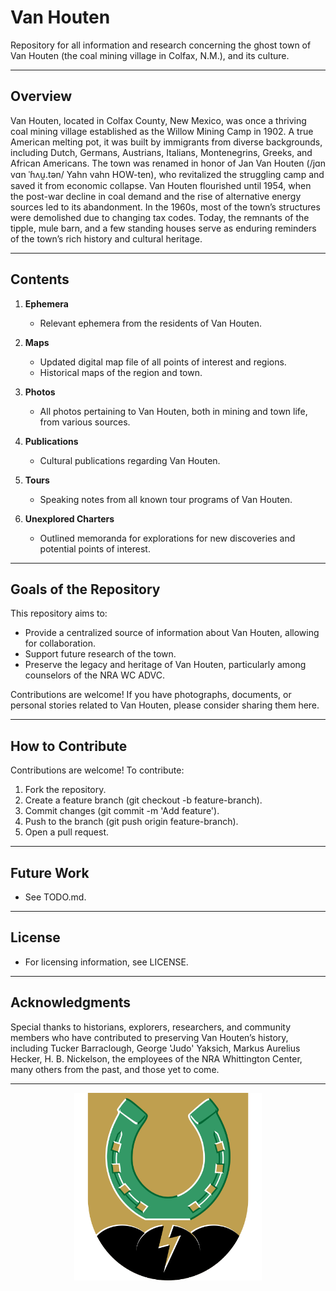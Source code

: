 # Van Houten
Repository for all information and research concerning the ghost town of Van Houten (the coal mining village in Colfax, N.M.), and its culture.

---

## Overview
Van Houten, located in Colfax County, New Mexico, was once a thriving coal mining village established as the Willow Mining Camp in 1902. A true American melting pot, it was built by immigrants from diverse backgrounds, including Dutch, Germans, Austrians, Italians, Montenegrins, Greeks, and African Americans. The town was renamed in honor of Jan Van Houten (/jɑn vɑn ˈɦʌu̯.tən/ Yahn vahn HOW-ten), who revitalized the struggling camp and saved it from economic collapse.
Van Houten flourished until 1954, when the post-war decline in coal demand and the rise of alternative energy sources led to its abandonment. In the 1960s, most of the town’s structures were demolished due to changing tax codes. Today, the remnants of the tipple, mule barn, and a few standing houses serve as enduring reminders of the town’s rich history and cultural heritage.

---

## Contents
1. **Ephemera**
   - Relevant ephemera from the residents of Van Houten.

2. **Maps**
   - Updated digital map file of all points of interest and regions.
   - Historical maps of the region and town.

3. **Photos**
   - All photos pertaining to Van Houten, both in mining and town life, from various sources.

4. **Publications**
   - Cultural publications regarding Van Houten.

5. **Tours**
   - Speaking notes from all known tour programs of Van Houten.

6. **Unexplored Charters**
   - Outlined memoranda for explorations for new discoveries and potential points of interest.

---

## Goals of the Repository
This repository aims to:
- Provide a centralized source of information about Van Houten, allowing for collaboration.
- Support future research of the town.
- Preserve the legacy and heritage of Van Houten, particularly among counselors of the NRA WC ADVC.

Contributions are welcome! If you have photographs, documents, or personal stories related to Van Houten, please consider sharing them here.

---

## How to Contribute
Contributions are welcome! To contribute:
1. Fork the repository.
2. Create a feature branch (git checkout -b feature-branch).
3. Commit changes (git commit -m 'Add feature').
4. Push to the branch (git push origin feature-branch).
5. Open a pull request.

---

## Future Work
- See TODO.md.

---

## License
- For licensing information, see LICENSE.

---

## Acknowledgments
Special thanks to historians, explorers, researchers, and community members who have contributed to preserving Van Houten’s history, including Tucker Barraclough, George 'Judo' Yaksich, Markus Aurelius Hecker, H. B. Nickelson, the employees of the NRA Whittington Center, many others from the past, and those yet to come.

---

<p align="center">
  <img src="./photos/coa.png" alt="Van Houten Coat of Arms" style="width: 300px;">
</p>